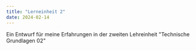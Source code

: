 ```yaml
---
title: "Lerneinheit 2"
date: 2024-02-14
---
```


Ein Entwurf für meine Erfahrungen in der zweiten Lehreinheit "Technische Grundlagen 02"
